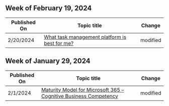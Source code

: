 <!-- This file is generated automatically each week. Changes made to this file will be overwritten.-->



## Week of February 19, 2024


| Published On |Topic title | Change |
|------|------------|--------|
| 2/20/2024 | [What task management platform is best for me?](/microsoft-365/community/which-task-management-option) | modified |


## Week of January 29, 2024


| Published On |Topic title | Change |
|------|------------|--------|
| 2/1/2024 | [Maturity Model for Microsoft 365 – Cognitive Business Competency](/microsoft-365/community/microsoft365-maturity-model--cognitive-business) | modified |
